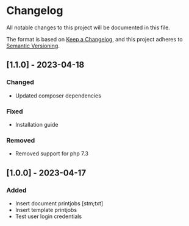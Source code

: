 # Changelog
All notable changes to this project will be documented in this file.

The format is based on [Keep a Changelog](https://keepachangelog.com/en/1.0.0/),
and this project adheres to [Semantic Versioning](https://semver.org/spec/v2.0.0.html).

## [1.1.0] - 2023-04-18
### Changed
- Updated composer dependencies

### Fixed
- Installation guide

### Removed
- Removed support for php 7.3

## [1.0.0] - 2023-04-17
### Added
- Insert document printjobs [stm;txt]
- Insert template printjobs
- Test user login credentials